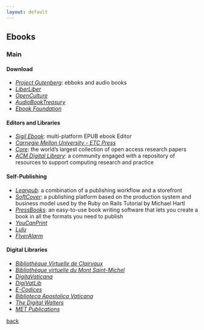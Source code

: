 ```yaml
---
layout: default
---
```


## Ebooks

### Main

#### Download

* _[Project Gutenberg](http://www.gutenberg.org/)_: ebboks and audio books
* _[LiberLiber](https://www.liberliber.it)_
* _[OpenCulture](http://www.openculture.com/free_ebooks)_
* _[AudioBookTreasury](http://www.audiobooktreasury.com/)_
* _[Ebook Foundation](https://github.com/EbookFoundation/free-programming-books)_

#### Editors and Libraries

* _[Sigil Ebook](https://sigil-ebook.com/)_: multi-platform EPUB ebook Editor
* _[Carnegie Mellon University - ETC Press](https://press.etc.cmu.edu/)_
* _[Core](https://core.ac.uk/)_: the world’s largest collection of open access research papers
* _[ACM Digital Library](https://dl.acm.org/)_: a community engaged with a repository of resources to support computing research and practice

#### Self-Publishing

* _[Leanpub](https://leanpub.com/)_: a combination of a publishing workflow and a storefront
* _[SoftCover](https://www.softcover.io/)_: a publishing platform based on the production system and business model used by the Ruby on Rails Tutorial by Michael Hartl
* _[PressBooks](https://pressbooks.com/)_: an easy-to-use book writing software that lets you create a book in all the formats you need to publish
* _[YouCanPrint](https://www.youcanprint.it/)_
* _[Lulu](https://www.lulu.com/)_
* _[FlyerAlarm](https://www.flyeralarm.com/it)_

#### Digital Libraries

* _[Bibliothèque Virtuelle de Clairvaux](https://www.bibliotheque-virtuelle-clairvaux.com/)_
* _[Bibliothèque virtuelle du Mont Saint-Michel](https://www.unicaen.fr/bvmsm/pages/index.html)_
* _[DigitaVaticana](http://www.digitavaticana.org/)_
* _[DigiVatLib](https://digi.vatlib.it/)_
* _[E-Codices](http://www.e-codices.unifr.ch/en)_
* _[Biblioteca Apostolica Vaticana](https://www.vaticanlibrary.va/)_
* _[The Digital Walters](http://www.thedigitalwalters.org/)_
* _[MET Publications](https://www.metmuseum.org/art/metpublications/titles-with-full-text-online)_

[back](../)

